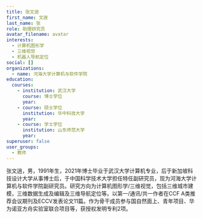 ```yaml
---
title: 张文逍
first_name: 文逍
last_name: 张
role: 助理研究员
avatar_filename: avatar
interests:
  - 计算机图形学
  - 三维视觉
  - 机器人导航定位
social: []
organizations:
  - name: 河海大学计算机与软件学院
education:
  courses:
    - institution: 武汉大学
      course: 博士学位
      year: 
    - course: 硕士学位
      institution: 华中科技大学
      year: 
    - course: 学士学位
      institution: 山东师范大学
      year: 
superuser: false
user_groups:
  - 教师
---
```

张文逍，男，1991年生，2021年博士毕业于武汉大学计算机专业，后于新加坡科技设计大学从事博士后，于中国科学技术大学担任特任副研究员，现为河海大学计算机与软件学院副研究员。研究方向为计算机图形学/三维视觉，包括三维城市建模，三维数据生成及编辑及三维导航定位等。以第一/通讯/共一作者在CCF A类推荐会议期刊及ECCV发表论文11篇。作为骨干成员参与国自然面上、青年项目、华为诺亚方舟实验室联合项目等，获授权发明专利2项。
